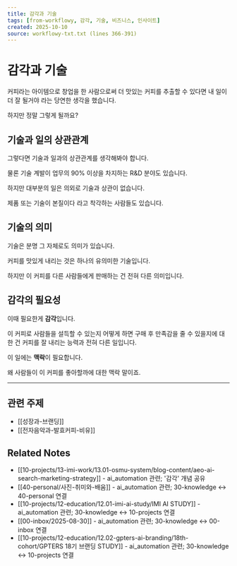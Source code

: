 ```yaml
---
title: 감각과 기술
tags: [from-workflowy, 감각, 기술, 비즈니스, 인사이트]
created: 2025-10-10
source: workflowy-txt.txt (lines 366-391)
---
```


# 감각과 기술

커피라는 아이템으로 창업을 한 사람으로써 더 맛있는 커피를 추출할 수 있다면 내 일이 더 잘 될거야 라는 당연한 생각을 했습니다.

하지만 정말 그렇게 될까요?

## 기술과 일의 상관관계

그렇다면 기술과 일과의 상관관계를 생각해봐야 합니다.

물론 기술 계발이 업무의 90% 이상을 차지하는 R&D 분야도 있습니다.

하지만 대부분의 일은 의외로 기술과 상관이 없습니다.

제품 또는 기술이 본질이다 라고 착각하는 사람들도 있습니다.

## 기술의 의미

기술은 분명 그 자체로도 의미가 있습니다.

커피를 맛있게 내리는 것은 하나의 유의미한 기술입니다.

하지만 이 커피를 다른 사람들에게 판매하는 건 전혀 다른 의미입니다.

## 감각의 필요성

이때 필요한게 **감각**입니다.

이 커피로 사람들을 설득할 수 있는지 어떻게 하면 구매 후 만족감을 줄 수 있을지에 대한 건 커피를 잘 내리는 능력과 전혀 다른 일입니다.

이 일에는 **맥락**이 필요합니다.

왜 사람들이 이 커피를 좋아할까에 대한 맥락 말이죠.

---

## 관련 주제

- [[성장과-브랜딩]]
- [[전자음악과-발효커피-비유]]

## Related Notes

- [[10-projects/13-imi-work/13.01-osmu-system/blog-content/aeo-ai-search-marketing-strategy]] - ai_automation 관련; '감각' 개념 공유
- [[40-personal/사진-취미와-배움]] - ai_automation 관련; 30-knowledge ↔ 40-personal 연결
- [[10-projects/12-education/12.01-imi-ai-study/IMI AI STUDY]] - ai_automation 관련; 30-knowledge ↔ 10-projects 연결
- [[00-inbox/2025-08-30]] - ai_automation 관련; 30-knowledge ↔ 00-inbox 연결
- [[10-projects/12-education/12.02-gpters-ai-branding/18th-cohort/GPTERS 18기 브랜딩 STUDY]] - ai_automation 관련; 30-knowledge ↔ 10-projects 연결
